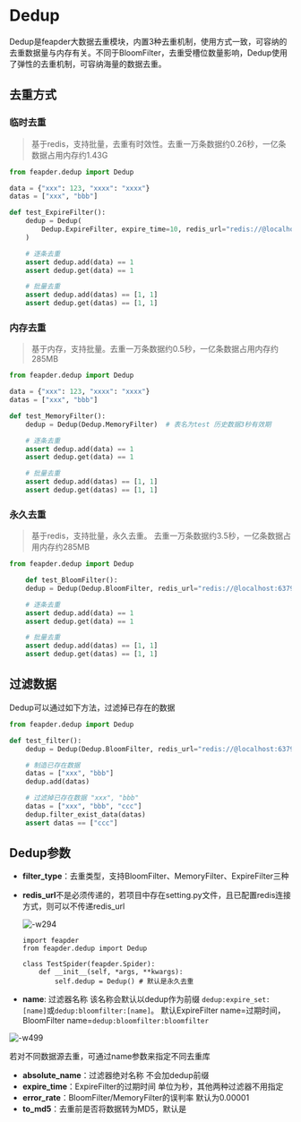 # Dedup

Dedup是feapder大数据去重模块，内置3种去重机制，使用方式一致，可容纳的去重数据量与内存有关。不同于BloomFilter，去重受槽位数量影响，Dedup使用了弹性的去重机制，可容纳海量的数据去重。


## 去重方式

### 临时去重

> 基于redis，支持批量，去重有时效性。去重一万条数据约0.26秒，一亿条数据占用内存约1.43G

```python
from feapder.dedup import Dedup

data = {"xxx": 123, "xxxx": "xxxx"}
datas = ["xxx", "bbb"]

def test_ExpireFilter():
    dedup = Dedup(
        Dedup.ExpireFilter, expire_time=10, redis_url="redis://@localhost:6379/0"
    )

    # 逐条去重
    assert dedup.add(data) == 1
    assert dedup.get(data) == 1

    # 批量去重
    assert dedup.add(datas) == [1, 1]
    assert dedup.get(datas) == [1, 1]
```


### 内存去重

> 基于内存，支持批量。去重一万条数据约0.5秒，一亿条数据占用内存约285MB

```python
from feapder.dedup import Dedup

data = {"xxx": 123, "xxxx": "xxxx"}
datas = ["xxx", "bbb"]

def test_MemoryFilter():
    dedup = Dedup(Dedup.MemoryFilter)  # 表名为test 历史数据3秒有效期

    # 逐条去重
    assert dedup.add(data) == 1
    assert dedup.get(data) == 1

    # 批量去重
    assert dedup.add(datas) == [1, 1]
    assert dedup.get(datas) == [1, 1]
```

### 永久去重

> 基于redis，支持批量，永久去重。 去重一万条数据约3.5秒，一亿条数据占用内存约285MB

```python
from feapder.dedup import Dedup

    def test_BloomFilter():
    dedup = Dedup(Dedup.BloomFilter, redis_url="redis://@localhost:6379/0")

    # 逐条去重
    assert dedup.add(data) == 1
    assert dedup.get(data) == 1

    # 批量去重
    assert dedup.add(datas) == [1, 1]
    assert dedup.get(datas) == [1, 1]
```
    
## 过滤数据

Dedup可以通过如下方法，过滤掉已存在的数据


```python
from feapder.dedup import Dedup

def test_filter():
    dedup = Dedup(Dedup.BloomFilter, redis_url="redis://@localhost:6379/0")

    # 制造已存在数据
    datas = ["xxx", "bbb"]
    dedup.add(datas)

    # 过滤掉已存在数据 "xxx", "bbb"
    datas = ["xxx", "bbb", "ccc"]
    dedup.filter_exist_data(datas)
    assert datas == ["ccc"]
```

## Dedup参数

- **filter_type**：去重类型，支持BloomFilter、MemoryFilter、ExpireFilter三种
- **redis_url**不是必须传递的，若项目中存在setting.py文件，且已配置redis连接方式，则可以不传递redis_url

    ![-w294](http://markdown-media.oss-cn-beijing.aliyuncs.com/2021/03/07/16151133801599.jpg?x-oss-process=style/markdown-media)
    
    ```
    import feapder
    from feapder.dedup import Dedup
    
    class TestSpider(feapder.Spider):
        def __init__(self, *args, **kwargs):
            self.dedup = Dedup() # 默认是永久去重
    ```

- **name**: 过滤器名称 该名称会默认以dedup作为前缀 `dedup:expire_set:[name]`或`dedup:bloomfilter:[name]`。 默认ExpireFilter name=过期时间，BloomFilter name=`dedup:bloomfilter:bloomfilter`

 ![-w499](http://markdown-media.oss-cn-beijing.aliyuncs.com/2021/03/07/16151136442498.jpg?x-oss-process=style/markdown-media)
 
 若对不同数据源去重，可通过name参数来指定不同去重库

- **absolute_name**：过滤器绝对名称 不会加dedup前缀
- **expire_time**：ExpireFilter的过期时间 单位为秒，其他两种过滤器不用指定
- **error_rate**：BloomFilter/MemoryFilter的误判率 默认为0.00001
- **to_md5**：去重前是否将数据转为MD5，默认是
